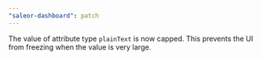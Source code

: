 ```yaml
---
"saleor-dashboard": patch
---
```


The value of attribute type `plainText` is now capped. This prevents the UI from freezing when the value is very large.
